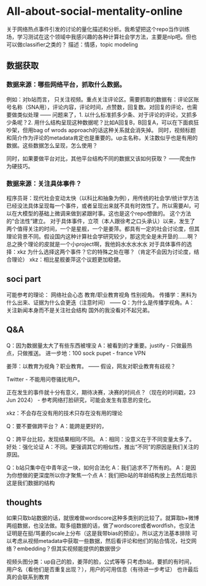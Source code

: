 # All-about-social-mentality-online
关于网络热点事件引发的讨论的量化描述和分析。我希望把这个repo当作训练场，学习测试在这个领域中我感兴趣的各种计算社会学方法，主要是nlp吧。但也可以做classifier之类的？
描述：情感，topic modeling

## 数据获取
### 数据来源：哪些网络平台，抓取什么数据。
例如：对b站而言，
只关注视频。重点关注评论区。需要抓取的数据有：评论区账号名称（SNA用），评论内容，评论时间，点赞数，回复数。对回复的评论，也需要做类似处理 —— 问题来了，1. 以什么标准抓多少条、对于评论的评论，又抓多少条呢？2. 用什么结构呈现这种数据呢？比如A回复B，B回复A，可以在下面疯狂吵架，但用bag of wrods approach的话这种关系就会消失掉。
同时，视频标题和简介作为评论的metadata肯定也是重要的。up主名称，关注数似乎也是有用的数据。这些数据怎么呈现，怎么使用？

同时，如果要做平台对比，其他平台结构不同的数据又该如何获取？
——爬虫作为硬技巧。

### 数据来源：关注具体事件？
程序员哥：现代社会变动太快（以科比和抽象为例），用传统的社会学/统计学方法已经没法具体呈现每一个事件，或者呈现出来就不具有时效性了。所以需要AI，可以在大模型的基础上微调来做到紧跟时事。这也是这个repo想做的。
这个方法的“合法性”建立。
对于具体事件，立项（本人跟徐考之口头承认）以来，发生了两个值得关注的时间，一个是星舰，一个是姜萍。都具有一定的社会讨论度，但其理论背景不同。假设国内这种计算社会学研究较少，那这完全是未开垦的……啊？总之换个理论的皮就是一个小project啊，我他妈水水水水水
对于具体事件的选择：xkz 为什么选择这两个事件？它的特殊之处在哪？（肯定不会因为讨论度，结合理论）
xkz：相比星舰姜萍这个议题更加稳健。

## soci part
可能参考的理论：
网络社会心态
教育/职业教育视角
性别视角。
传播学：黑料为什么出来、证据为什么会更迭（注意时间） —— Q：为什么是传播学视角。A：关注新闻本身而不是关注社会结构
国外的我没看对不起兄弟。

## Q&A
Q：因为数据量太大了有些东西被埋没
A：被看到的才重要。justify - 只做最热点，只做推送。
进一步地：100 sock pupet - france VPN

姜萍：以教育为视角？职业教育。 —— 假设，网友对职业教育有歧视？

Twitter - 不能用问卷骚扰用户。

正在发生的事件就十分有意义，期待决赛，决赛的时间点？（现在的时间戳，23 Jun 2024） - 参考网络打脸研究，可能会发生有意思的变化。

xkz：不会存在没有用的技术只存在没有用的理论

Q：要不要做跨平台？
A：能跨是更好的，

Q：跨平台比较，发现结果相同/不同。
A：相同：没意义在于不同变量太多了。好处：强化论证
A：不同。更强调其它的相似性，推出“不同”的原因是我们关注的原因。

Q：b站只集中在中青年这一块，如何合法化
A：我们追求不了所有的。
A：是因为你想做的更深度所以你才聚焦一个点
A：我们把b站的年龄结构放上去然后暗示这是我们数据的结构

## thoughts
如果只取b站数据的话，就很难做wordscore这种多类别的比较了。就算取b+微博两组数据，也没法做。取多组数据的话，做了wordscore或者wordfish，也没法证明是在挺/骂姜的scale上分布（这是我带bias的预设）。所以这方法基本排除
可以考虑从视频metadata中获取一些数据，然后看评论和他们的贴合情况，社交网络？embedding？但其实视频能提供的数据很少

视频头图分类：up自己的脸，姜萍的脸，公式等等
只考虑b站，要抓的有时间，用户名（看他们是否重复出现？），用户的可用信息（有待进一步考证）
也许最后真的会联系到教育
